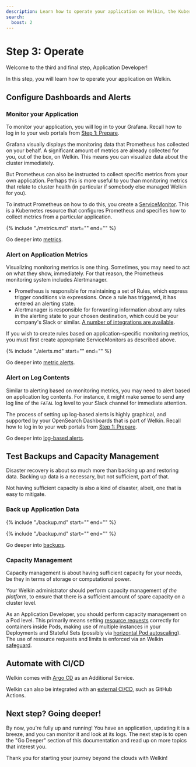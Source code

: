 ```yaml
---
description: Learn how to operate your application on Welkin, the Kubernetes platform for software critical to our society
search:
  boost: 2
---
```


# Step 3: Operate

Welcome to the third and final step, Application Developer!

In this step, you will learn how to operate your application on Welkin.

## Configure Dashboards and Alerts

### Monitor your Application

To monitor your application, you will log in to your Grafana. Recall how to log in to your web portals from [Step 1: Prepare](prepare.md).

Grafana visually displays the monitoring data that Prometheus has collected on your behalf. A significant amount of metrics are already collected for you, out of the box, on Welkin. This means you can visualize data about the cluster immediately.

But Prometheus can also be instructed to collect specific metrics from your own application. Perhaps this is more useful to you than monitoring metrics that relate to cluster health (in particular if somebody else managed Welkin for you).

To instruct Prometheus on how to do this, you create a [ServiceMonitor](https://blog.container-solutions.com/prometheus-operator-beginners-guide). This is a Kubernetes resource that configures Prometheus and specifies how to collect metrics from a particular application.

{%
    include "./metrics.md"
    start="<!--user-demo-metrics-start-->"
    end="<!--user-demo-metrics-end-->"
%}

Go deeper into [metrics](metrics.md).

### Alert on Application Metrics

Visualizing monitoring metrics is one thing. Sometimes, you may need to act on what they show, immediately. For that reason, the Prometheus monitoring system includes Alertmanager.

- Prometheus is responsible for maintaining a set of Rules, which express trigger conditions via expressions. Once a rule has triggered, it has entered an alerting state.
- Alertmanager is responsible for forwarding information about any rules in the alerting state to your chosen destination, which could be your company's Slack or similar. [A number of integrations are available](https://prometheus.io/docs/alerting/latest/configuration/).

If you wish to create rules based on application-specific monitoring metrics, you must first create appropriate ServiceMonitors as described above.

{%
    include "./alerts.md"
    start="<!--user-demo-alerts-start-->"
    end="<!--user-demo-alerts-end-->"
%}

Go deeper into [metric alerts](alerts.md).

### Alert on Log Contents

Similar to alerting based on monitoring metrics, you may need to alert based on application log contents. For instance, it might make sense to send any log line of the `FATAL` log level to your Slack channel for immediate attention.

The process of setting up log-based alerts is highly graphical, and supported by your OpenSearch Dashboards that is part of Welkin. Recall how to log in to your web portals from [Step 1: Prepare](prepare.md).

Go deeper into [log-based alerts](log-based-alerts.md).

## Test Backups and Capacity Management

Disaster recovery is about so much more than backing up and restoring data. Backing up data is a necessary, but not sufficient, part of that.

Not having sufficient capacity is also a kind of disaster, albeit, one that is easy to mitigate.

### Back up Application Data

{%
    include "./backup.md"
    start="<!--user-demo-backup-start-->"
    end="<!--user-demo-backup-end-->"
%}

{%
    include "./backup.md"
    start="<!--user-demo-restore-start-->"
    end="<!--user-demo-restore-end-->"
%}

Go deeper into [backups](backup.md).

### Capacity Management

Capacity management is about having sufficient capacity for your needs, be they in terms of storage or computational power.

Your Welkin administrator should perform capacity management _of the platform_, to ensure that there is a sufficient amount of spare capacity on a cluster level.

As an Application Developer, you should perform capacity management on a Pod level. This primarily means setting [resource requests](https://kubernetes.io/docs/concepts/configuration/manage-resources-containers/) correctly for containers inside Pods, making use of multiple instances in your Deployments and Stateful Sets (possibly via [horizontal Pod autoscaling](https://kubernetes.io/docs/tasks/run-application/horizontal-pod-autoscale/)). The use of resource requests and limits is enforced via an Welkin [safeguard](safeguards/enforce-resources.md).

## Automate with CI/CD

Welkin comes with [Argo CD](additional-services/argocd.md) as an Additional Service.

Welkin can also be integrated with an [external CI/CD](ci-cd.md), such as GitHub Actions.

## Next step? Going deeper!

By now, you're fully up and running! You have an application, updating it is a breeze, and you can monitor it and look at its logs. The next step is to open the "Go Deeper" section of this documentation and read up on more topics that interest you.

Thank you for starting your journey beyond the clouds with Welkin!

